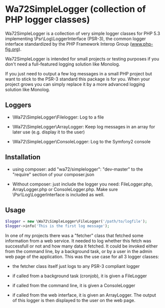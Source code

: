 Wa72SimpleLogger (collection of PHP logger classes)
===================================================

Wa72SimpleLogger is a collection of very simple logger classes for PHP 5.3 implementing  \Psr\Log\LoggerInterface (PSR-3),
the common logger interface standardized by the PHP Framework Interop Group (www.php-fig.org).

Wa72SimpleLogger is intended for small projects or testing purposes if you don't need a full-featured logging solution
like Monolog.

If you just need to output a few log messages in a small PHP project but want to stick to the PSR-3 standard this package is for you. When your project grows you can simply replace it by a more advanced logging solution like Monolog.


Loggers
-------

- \Wa72\SimpleLogger\Filelogger: Log to a file

- \Wa72\SimpleLogger\ArrayLogger: Keep log messages in an array for later use (e.g. display it to the user)

- \Wa72\SimpleLogger\ConsoleLogger: Log to the Symfony2 console


Installation
------------

-   using composer: add "wa72/simplelogger": "dev-master" to the "require" section of your composer.json

-   Without composer: just include the logger you need: FileLogger.php, ArrayLogger.php or ConsoleLogger.php. Make sure \Psr\Log\LoggerInterface is included as well.


Usage
-----

```php
$logger = new \Wa72\SimpleLogger\FileLogger('/path/to/logfile');
$logger->info('This is the first log message');
```


In one of my projects there was a "fetcher" class that fetched some information from a web service. It needed to log whether this fetch was successfull or not and how many data it fetched. It could be invoked either from the command line, by a background task, or by a user in the admin web page of the application. This was the use case for all 3 logger classes:

- the fetcher class itself just logs to any PSR-3 compliant logger

- if called from a background task (cronjob), it is given a FileLogger

- if called from the command line, it is given a ConsoleLogger

- if called from the web interface, it is given an ArrayLogger. The output of this logger is then displayed to the user on the web page.

